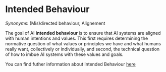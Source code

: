 # Intended Behaviour

*Synonyms*: (Mis)directed behaviour, Alignement

The goal of AI **intended behaviour** is to ensure that AI systems are aligned with human intentions and values. This first requires determining the normative question of what values or principles we have and what humans really want, collectively or individually, and second, the technical question of how to imbue AI systems with these values and goals.

You can find futher information about Intended Behaviour [here](../../T3.2/alignment.md)
